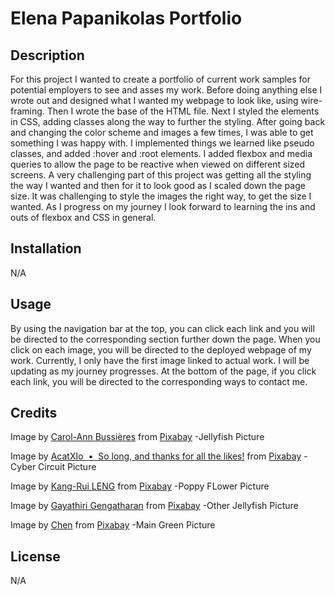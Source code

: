 # Elena Papanikolas Portfolio


## Description

For this project I wanted to create a portfolio of current work samples for potential employers to see and asses my work. Before doing anything else I wrote out and designed what I wanted my webpage to look like, using wire-framing. Then I wrote the base of the HTML file. Next I styled the elements in CSS, adding  classes along the way to further the styling. After going back and changing the color scheme and images a few times, I was able to get something I was happy with. I implemented things we learned like pseudo classes, and added :hover and :root elements. I added flexbox and media queries to allow the page to be reactive when viewed on different sized screens. A very challenging part of this project was getting all the styling the way I wanted and then for it to look good as I scaled down the page size. It was challenging to style the images the right way, to get the size I wanted. As I progress on my journey I look forward to learning the ins and outs of flexbox and CSS in general. 


## Installation
N/A


## Usage

By using the navigation bar at the top, you can click each link and you will be directed to the corresponding section further down the page. When you click on each image, you will be directed to the deployed webpage of my work. Currently, I only have the first image linked to actual work. I will be updating as my journey progresses. At the bottom of the page, if you click each link, you will be directed to the corresponding ways to contact me.

## Credits
Image by <a href="https://pixabay.com/users/carolannbussieres-15285551/?utm_source=link-attribution&utm_medium=referral&utm_campaign=image&utm_content=4914197">Carol-Ann Bussières</a> from <a href="https://pixabay.com//?utm_source=link-attribution&utm_medium=referral&utm_campaign=image&utm_content=4914197">Pixabay</a> 
-Jellyfish Picture

Image by <a href="https://pixabay.com/users/acatxio-20233758/?utm_source=link-attribution&utm_medium=referral&utm_campaign=image&utm_content=7955446">AcatXIo  •  So long, and thanks for all the likes!</a> from <a href="https://pixabay.com//?utm_source=link-attribution&utm_medium=referral&utm_campaign=image&utm_content=7955446">Pixabay</a>
-Cyber Circuit Picture

Image by <a href="https://pixabay.com/users/swidaalba-8022817/?utm_source=link-attribution&utm_medium=referral&utm_campaign=image&utm_content=7182055">Kang-Rui LENG</a> from <a href="https://pixabay.com//?utm_source=link-attribution&utm_medium=referral&utm_campaign=image&utm_content=7182055">Pixabay</a>
-Poppy FLower Picture

Image by <a href="https://pixabay.com/users/genga_clicks-14609647/?utm_source=link-attribution&utm_medium=referral&utm_campaign=image&utm_content=5275858">Gayathiri Gengatharan</a> from <a href="https://pixabay.com//?utm_source=link-attribution&utm_medium=referral&utm_campaign=image&utm_content=5275858">Pixabay</a>
-Other Jellyfish Picture

Image by <a href="https://pixabay.com/users/chenspec-7784448/?utm_source=link-attribution&utm_medium=referral&utm_campaign=image&utm_content=6871896">Chen</a> from <a href="https://pixabay.com//?utm_source=link-attribution&utm_medium=referral&utm_campaign=image&utm_content=6871896">Pixabay</a>
-Main Green Picture


## License
N/A